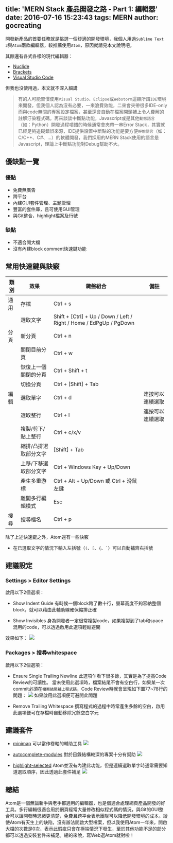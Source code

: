 title: 'MERN Stack 產品開發之路 - Part 1: 編輯器'
date: 2016-07-16 15:23:43
tags: MERN
author: gocreating
---

開發新產品的首要任務就是挑選一個舒適的開發環境，我個人用過`Sublime Text 3`與`Atom`兩款編輯器，較推薦使用`Atom`，原因就請見本文說明吧。

其餘還有各式各樣的現代編輯器：
- [Nuclide][editor-nuclide]
- [Brackets][editor-brackets]
- [Visual Studio Code][editor-vscode]

但我也沒使用過，本文就不深入細講

> 有的人可能習慣使用`Visual Studio`、`Eclipse`或`Webstorm`這類所謂`IDE`環境來開發，但我個人認為沒有必要，一來浪費效能，二來會夾帶很多IDE-only而與code無關的專案設定檔案，甚至還會自動在檔案開頭補上令人費解的註解汙染程式碼。再來談談中斷點功能，Javascript或是其他`動態語言`（如：Python）開發過程噴錯的時候通常會夾帶一串Error Stack，其實就已經足夠追蹤錯誤來源，IDE提供設置中斷點的功能是要方便`靜態語言`（如：C/C++、C#、...）的軟體開發，我們採用的MERN Stack使用的語言是Javascript，理論上中斷點功能對Debug幫助不大。

## 優缺點一覽

### 優點

- 免費無廣告
- 跨平台
- 內建GUI套件管理、主題管理
- 豐富的套件庫，且可使用GUI管理
- 與Git整合，highlight檔案及行號

### 缺點

- 不適合開大檔
- 沒有內建block comment快速鍵功能

## 常用快速鍵與訣竅

| 類別 | 效果 | 鍵盤組合 | 備註 |
| --- | --- | --- | --- |
| 通用 | 存檔 | Ctrl + s |  |
|      | 選取文字 | Shift + [Ctrl] + Up / Down / Left / Right / Home / EdPgUp / PgDown |  |
| 分頁 | 新分頁 | Ctrl + n |  |
|      | 關閉目前分頁 | Ctrl + w |  |
|      | 恢復上一個關閉的分頁 | Ctrl + Shift + t |  |
|      | 切換分頁 | Ctrl + [Shift] + Tab |  |
| 編輯 | 選取單字 | Ctrl + d | 連按可以連續選取 |
|      | 選取整行 | Ctrl + l | 連按可以連續選取 |
|      | 複製/剪下/貼上整行 | Ctrl + c/x/v |  |
|      | 縮排/凸排選取部分文字 | [Shift] + Tab |  |
|      | 上移/下移選取部分文字 | Ctrl + Windows Key + Up/Down |  |
|      | 產生多重游標 | Ctrl + Alt + Up/Down 或 Ctrl + 滑鼠左鍵 |  |
|      | 離開多行編輯模式 | Esc |  |
| 搜尋 | 搜尋檔名 | Ctrl + p |  |

除了上述快速鍵之外，Atom還有一些訣竅

- 在已選取文字的情況下輸入左括號（`(`、`[`、`{`、`` ` ``）可以自動補齊右括號

## 建議設定

### Settings > Editor Settings

啟用以下2個選項：

- Show Indent Guide
  有時候一個block跨了數十行，螢幕高度不夠容納整個block，就可以藉由此輔助線確保縮排正確

- Show Invisibles
  身為開發者一定很常複製code，如果複製到了tab和space混用的code，可以透過啟用此選項輕鬆避開

效果如下：
![](./editor-settings.png)

### Packages > 搜尋whitespace

啟用以下2個選項：

- Ensure Single Trailing Newline
  此選項乍看下很多餘，其實是為了提高Code Review的可讀性。
  當未使用此選項時，檔案結尾不會有空白行，如果某一次commit必須在`檔案結尾補上程式碼`，Code Review時就會呈現如下圖77~78行的問題：
  ![](./code-review.png)
  如果啟用此選項便可避開此問題

- Remove Trailing Whitespace
  撰寫程式的過程中時常產生多餘的空白，啟用此選項便可在存檔時自動移除冗餘空白字元

## 建議套件

- [minimap][pkg-minimap]
  可以當作卷軸的輔助工具
  ![][img-minimap]

- [autocomplete-modules][pkg-autocomplete-modules]
  對於目錄結構較深的專案十分有幫助
  ![][img-autocomplete-modules]

- [highlight-selected][pkg-highlight-selected]
  Atom並沒有內建此功能，但是連續選取單字時通常需要知道選取順序，因此透過此套件補足
  ![][img-highlight-selected]

## 總結

Atom是一個無論新手與老手都適用的編輯器，也是個適合處理網頁產品開發的好工具。多行編輯很適合用於網頁經常大量修改相似程式碼的情況，與Git的GUI整合可以讓開發時思緒更清楚，免費且跨平台表示團隊可以降低開發環境的成本。縱使Atom有天生上的缺陷，沒有辦法開啟大型檔案，但以我使用Atom一年來，開啟大檔的次數是0次，表示此瑕疵只會在極端情況下發生，至於其他功能不足的部分都可以透過安裝套件來補足。總的來說，寫Web選Atom就對啦！

[editor-nuclide]: https://nuclide.io/
[editor-brackets]: http://brackets.io/
[editor-vscode]: https://code.visualstudio.com/
[pkg-minimap]: https://atom.io/packages/minimap
[img-minimap]: https://i.github-camo.com/bb671dcf7706c32eb432472c2cd69d354f824661/68747470733a2f2f6769746875622e636f6d2f61746f6d2d6d696e696d61702f6d696e696d61702f626c6f622f6d61737465722f7265736f75726365732f73637265656e73686f742e706e673f7261773d74727565
[pkg-autocomplete-modules]: https://atom.io/packages/autocomplete-modules
[img-autocomplete-modules]: https://i.github-camo.com/d05794bdd4aa15ef50f4038a2fa92ed88ef72880/68747470733a2f2f636c6f75642e67697468756275736572636f6e74656e742e636f6d2f6173736574732f333530353837382f373434323533382f39633138393263632d663131652d313165342d383037302d3366613862373962656566632e676966
[pkg-highlight-selected]: https://atom.io/packages/highlight-selected
[img-highlight-selected]: https://i.github-camo.com/fb3c3e8f4170fc20047810e53cdfa1041f302a28/687474703a2f2f692e696d6775722e636f6d2f4335466e7a7a512e676966
